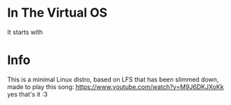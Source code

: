 # In The Virtual OS
It starts with
# Info
This is a minimal Linux distro, based on LFS that has been slimmed down, made to play this song: https://www.youtube.com/watch?v=M9J6DKJXoKk
yes that's it
:3